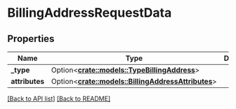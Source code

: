 # BillingAddressRequestData

## Properties

Name | Type | Description | Notes
------------ | ------------- | ------------- | -------------
**_type** | Option<[**crate::models::TypeBillingAddress**](TypeBillingAddress.md)> |  | 
**attributes** | Option<[**crate::models::BillingAddressAttributes**](BillingAddressAttributes.md)> |  | 

[[Back to API list]](../README.md#documentation-for-api-endpoints) [[Back to README]](../README.md)


